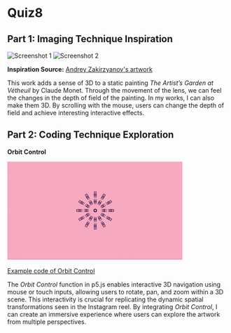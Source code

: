 # Quiz8
## Part 1: Imaging Technique Inspiration

![Screenshot 1](readmeImages/From%20far%20to%20near.gif)
![Screenshot 2](readmeImages/From%20near%20to%20far.gif)

**Inspiration Source:** [Andrey Zakirzyanov's artwork](https://www.instagram.com/reel/DIwpQzoNLm3/?utm_source=ig_web_copy_link&igsh=MzRlODBiNWFlZA==)

This work adds a sense of 3D to a static painting *The Artist’s Garden at Vétheuil* by Claude Monet. Through the movement of the lens, we can feel the changes in the depth of field of the painting. In my works, I can also make them 3D. By scrolling with the mouse, users can change the depth of field and achieve interesting interactive effects.

## Part 2: Coding Technique Exploration

**Orbit Control**

![screenshot of Orbit Control](readmeImages/Orbit%20Control.gif)

[Example code of Orbit Control](https://p5js.org/examples/3d-orbit-control/)

The *Orbit Control* function in p5.js enables interactive 3D navigation using mouse or touch inputs, allowing users to rotate, pan, and zoom within a 3D scene. This interactivity is crucial for replicating the dynamic spatial transformations seen in the Instagram reel. By integrating *Orbit Control*, I can create an immersive experience where users can explore the artwork from multiple perspectives.